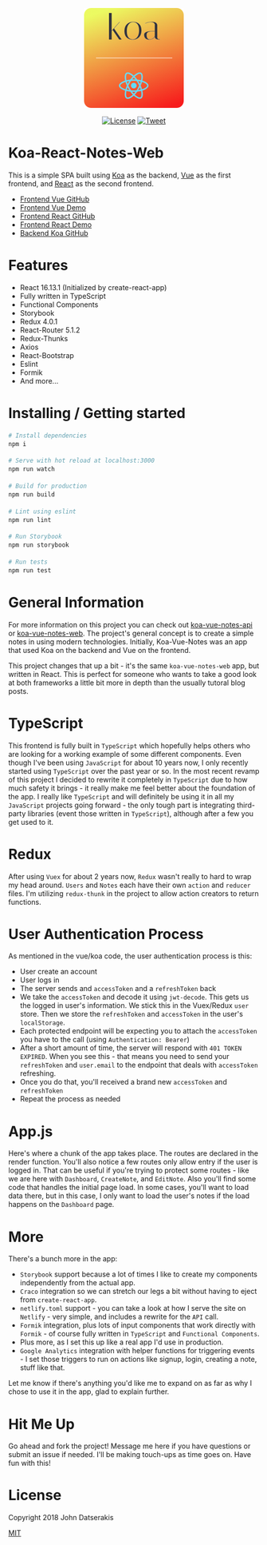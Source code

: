 <p align="center"><a href="https://koa-vue-notes-web.innermonkdesign.com/" target="_blank"><img width="200" src="./public/koa-react-notes-icon.png"></a></p>

<p align="center">
  <a href="http://opensource.org/licenses/MIT"><img src="https://img.shields.io/badge/license-MIT-blue.svg" alt="License"></a>
  <a href="https://twitter.com/intent/tweet?url=https%3A%2F%2Fgithub.com%2Fjohndatserakis%2Fkoa-react-notes-web&text=Check%20out%20koa-react-notes-web%20on%20GitHub&via=innermonkdesign">
  <img src="https://img.shields.io/twitter/url/https/github.com/johndatserakis/koa-react-notes-web.svg?style=social" alt="Tweet"></a>
</p>

# Koa-React-Notes-Web

This is a simple SPA built using [Koa](http://koajs.com/) as the backend, [Vue](https://vuejs.org/) as the first frontend, and [React](https://reactjs.org) as the second frontend.

- [Frontend Vue GitHub](https://github.com/johndatserakis/koa-vue-notes-web)
- [Frontend Vue Demo](https://koa-vue-notes-web.innermonkdesign.com/)
- [Frontend React GitHub](https://github.com/johndatserakis/koa-react-notes-web)
- [Frontend React Demo](https://koa-react-notes-web.innermonkdesign.com/)
- [Backend Koa GitHub](https://github.com/johndatserakis/koa-vue-notes-api)

# Features

- React 16.13.1 (Initialized by create-react-app)
- Fully written in TypeScript
- Functional Components
- Storybook
- Redux 4.0.1
- React-Router 5.1.2
- Redux-Thunks
- Axios
- React-Bootstrap
- Eslint
- Formik
- And more...

# Installing / Getting started

``` bash
# Install dependencies
npm i

# Serve with hot reload at localhost:3000
npm run watch

# Build for production
npm run build

# Lint using eslint
npm run lint

# Run Storybook
npm run storybook

# Run tests
npm run test
```

# General Information

For more information on this project you can check out [koa-vue-notes-api](https://github.com/johndatserakis/koa-vue-notes-api) or [koa-vue-notes-web](https://koa-react-notes-web.innermonkdesign.com). The project's general concept is to create a simple notes in using modern technologies. Initially, Koa-Vue-Notes was an app that used Koa on the backend and Vue on the frontend.

This project changes that up a bit - it's the same `koa-vue-notes-web` app, but written in React. This is perfect for someone who wants to take a good look at both frameworks a little bit more in depth than the usually tutoral blog posts.

# TypeScript

This frontend is fully built in `TypeScript` which hopefully helps others who are looking for a working example of some different components. Even though I've been using `JavaScript` for about 10 years now, I only recently started using `TypeScript` over the past year or so. In the most recent revamp of this project I decided to rewrite it completely in `TypeScript` due to how much safety it brings - it really make me feel better about the foundation of the app. I really like `TypeScript` and will definitely be using it in all my `JavaScript` projects going forward - the only tough part is integrating third-party libraries (event those written in `TypeScript`), although after a few you get used to it.

# Redux

After using `Vuex` for about 2 years now, `Redux` wasn't really to hard to wrap my head around. `Users` and `Notes` each have their own `action` and `reducer` files. I'm utilizing `redux-thunk` in the project to allow action creators to return functions.

# User Authentication Process

As mentioned in the vue/koa code, the user authentication process is this:

- User create an account
- User logs in
- The server sends and `accessToken` and a `refreshToken` back
- We take the `accessToken` and decode it using `jwt-decode`. This gets us the logged in user's information. We stick this in the Vuex/Redux `user` store. Then we store the `refreshToken` and `accessToken` in the user's `localStorage`.
- Each protected endpoint will be expecting you to attach the `accessToken` you have to the call (using `Authentication: Bearer`)
- After a short amount of time, the server will respond with `401 TOKEN EXPIRED`. When you see this - that means you need to send your `refreshToken` and `user.email` to the endpoint that deals with `accessToken` refreshing.
- Once you do that, you'll received a brand new `accessToken` and `refreshToken`
- Repeat the process as needed

# App.js

Here's where a chunk of the app takes place. The routes are declared in the render function. You'll also notice a few routes only allow entry if the user is logged in. That can be useful if you're trying to protect some routes - like we are here with `Dashboard`, `CreateNote`, and `EditNote`. Also you'll find some code that handles the initial page load. In some cases, you'll want to load data there, but in this case, I only want to load the user's notes if the load happens on the `Dashboard` page.

# More

There's a bunch more in the app:

- `Storybook` support because a lot of times I like to create my components independently from the actual app.
- `Craco` integration so we can stretch our legs a bit without having to eject from `create-react-app`.
- `netlify.toml` support - you can take a look at how I serve the site on `Netlify` - very simple, and includes a rewrite for the `API` call.
- `Formik` integration, plus lots of input components that work directly with `Formik` - of course fully written in `TypeScript` and `Functional Components`.
- Plus more, as I set this up like a real app I'd use in production.
- `Google Analytics` integration with helper functions for triggering events - I set those triggers to run on actions like signup, login, creating a note, stuff like that.

Let me know if there's anything you'd like me to expand on as far as why I chose to use it in the app, glad to explain further.

# Hit Me Up

Go ahead and fork the project! Message me here if you have questions or submit an issue if needed. I'll be making touch-ups as time goes on. Have fun with this!

# License

Copyright 2018 John Datserakis

[MIT](http://opensource.org/licenses/MIT)
